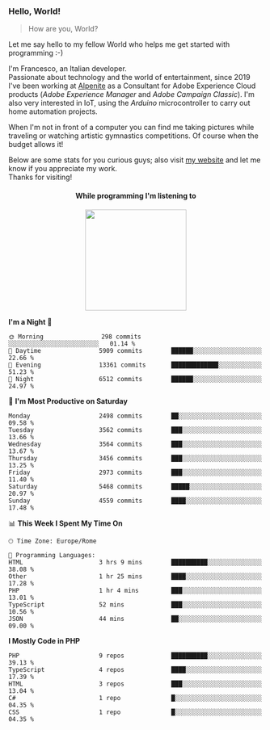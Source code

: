 ### Hello, World!

> How are you, World?

Let me say hello to my fellow World who helps me get started with programming :-)

I'm Francesco, an Italian developer.  
Passionate about technology and the world of entertainment, since 2019 I've been working at [Alpenite](https://www.alpenite.com) as a Consultant for Adobe Experience Cloud products (*Adobe Experience Manager* and *Adobe Campaign Classic*). I'm also very interested in IoT, using the *Arduino* microcontroller to carry out home automation projects.

When I'm not in front of a computer you can find me taking pictures while traveling or watching artistic gymnastics competitions. Of course when the budget allows it!

Below are some stats for you curious guys; also visit [my website](https://www.francescorega.eu) and let me know if you appreciate my work.  
Thanks for visiting!

<div align="center">
  <h4>While programming I'm listening to</h4>
  <a href="https://apps.francescorega.eu/now-playing/11147232609" target="_blank"><img src="https://apps.francescorega.eu/now-playing/11147232609" width="200"></a>
</div>

<!--START_SECTION:waka-->
**I'm a Night 🦉** 

```text
🌞 Morning                298 commits         ░░░░░░░░░░░░░░░░░░░░░░░░░   01.14 % 
🌆 Daytime                5909 commits        ██████░░░░░░░░░░░░░░░░░░░   22.66 % 
🌃 Evening                13361 commits       █████████████░░░░░░░░░░░░   51.23 % 
🌙 Night                  6512 commits        ██████░░░░░░░░░░░░░░░░░░░   24.97 % 
```
📅 **I'm Most Productive on Saturday** 

```text
Monday                   2498 commits        ██░░░░░░░░░░░░░░░░░░░░░░░   09.58 % 
Tuesday                  3562 commits        ███░░░░░░░░░░░░░░░░░░░░░░   13.66 % 
Wednesday                3564 commits        ███░░░░░░░░░░░░░░░░░░░░░░   13.67 % 
Thursday                 3456 commits        ███░░░░░░░░░░░░░░░░░░░░░░   13.25 % 
Friday                   2973 commits        ███░░░░░░░░░░░░░░░░░░░░░░   11.40 % 
Saturday                 5468 commits        █████░░░░░░░░░░░░░░░░░░░░   20.97 % 
Sunday                   4559 commits        ████░░░░░░░░░░░░░░░░░░░░░   17.48 % 
```


📊 **This Week I Spent My Time On** 

```text
🕑︎ Time Zone: Europe/Rome

💬 Programming Languages: 
HTML                     3 hrs 9 mins        ██████████░░░░░░░░░░░░░░░   38.08 % 
Other                    1 hr 25 mins        ████░░░░░░░░░░░░░░░░░░░░░   17.28 % 
PHP                      1 hr 4 mins         ███░░░░░░░░░░░░░░░░░░░░░░   13.01 % 
TypeScript               52 mins             ███░░░░░░░░░░░░░░░░░░░░░░   10.56 % 
JSON                     44 mins             ██░░░░░░░░░░░░░░░░░░░░░░░   09.00 % 
```

**I Mostly Code in PHP** 

```text
PHP                      9 repos             ██████████░░░░░░░░░░░░░░░   39.13 % 
TypeScript               4 repos             ████░░░░░░░░░░░░░░░░░░░░░   17.39 % 
HTML                     3 repos             ███░░░░░░░░░░░░░░░░░░░░░░   13.04 % 
C#                       1 repo              █░░░░░░░░░░░░░░░░░░░░░░░░   04.35 % 
CSS                      1 repo              █░░░░░░░░░░░░░░░░░░░░░░░░   04.35 % 
```




<!--END_SECTION:waka-->
